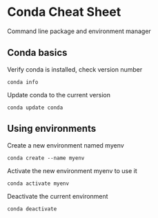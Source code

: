 # Conda Cheat Sheet

Command line package and environment manager

## Conda basics

Verify conda is installed, check version number

```none
conda info
```

Update conda to the current version

```none
conda update conda
```

## Using environments

Create a new environment named myenv

```none
conda create --name myenv
```

Activate the new environment myenv to use it

```none
conda activate myenv
```

Deactivate the current environment

```none
conda deactivate
```
